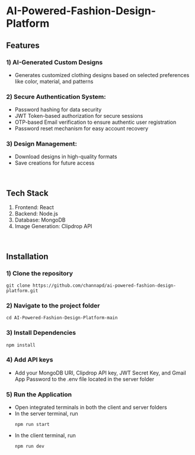 # AI-Powered-Fashion-Design-Platform

## Features

### 1) AI-Generated Custom Designs
- Generates customized clothing designs based on selected preferences like color, material, and patterns

### 2) Secure Authentication System:
- Password hashing for data security
- JWT Token-based authorization for secure sessions<br>
- OTP-based Email verification to ensure authentic user registration
- Password reset mechanism for easy account recovery


### 3) Design Management:
- Download designs in high-quality formats
- Save creations for future access

<br>

## Tech Stack

1) Frontend: React
2) Backend: Node.js
3) Database: MongoDB
4) Image Generation: Clipdrop API

<br>

## Installation

### 1) Clone the repository
    git clone https://github.com/channapd/ai-powered-fashion-design-platform.git

### 2) Navigate to the project folder
    cd AI-Powered-Fashion-Design-Platform-main

### 3) Install Dependencies
    npm install

### 4) Add API keys
- Add your MongoDB URI, Clipdrop API key, JWT Secret Key, and Gmail App Password to the .env file located in the server folder

### 5) Run the Application
- Open integrated terminals in both the client and server folders
- In the server terminal, run
  ```
  npm run start
  ```
- In the client terminal, run
  ```
  npm run dev
  ```
